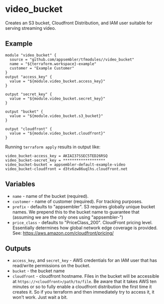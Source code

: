 # video_bucket

Creates an S3 bucket, Cloudfront Distribution, and IAM user suitable
for serving streaming video.

## Example

```
module "video_bucket" {
  source = "github.com/appsembler/tfmodules//video_bucket"
  name = "${terraform.workspace}-example"
  customer = "Example Customer"
}
output "access_key" {
  value = "${module.video_bucket.access_key}"
}

output "secret_key" {
  value = "${module.video_bucket.secret_key}"
}

output "bucket" {
  value = "${module.video_bucket.s3_bucket}"
}

output "cloudfront" {
  value = "${module.video_bucket.cloudfront}"
}
```

Running `terraform apply` results in output like:

```
video_bucket-access_key = AKIAI37SSEC5TED26RSQ
video_bucket-secret_key = *******************
video_bucket-bucket = appsembler-default-example-video
video_bucket-cloudfront = d3tv6zw86uqlhs.cloudfront.net
```

## Variables

* `name` - name of the bucket (required).
* `customer` - name of customer (required). For tracking purposes.
* `prefix` - defaults to "appsembler". S3 requires globally unique
  bucket names. We prepend this to the bucket name to guarantee that
  (assuming we are the only ones using "appsembler-")
* `price_class` - defaults to "PriceClass_200". CloudFront pricing
  level. Essentially determines how global network edge coverage is
  provided. See: https://aws.amazon.com/cloudfront/pricing/

## Outputs

* `access_key`, and `secret_key` - AWS credentials for an IAM user
that has read/write permissions on the bucket.
* `bucket` - the bucket name
* `cloudfront` - cloudfront hostname. Files in the bucket will be
  accessible at `https://<cloudfront>/path/to/file`. Be aware that it
  takes AWS ten minutes or so to fully enable a cloudfront
  distribution the first time it creates it. So if you terraform and
  then immediately try to access it, it won't work. Just wait a bit.
